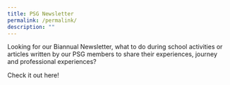 ```yaml
---
title: PSG Newsletter
permalink: /permalink/
description: ""
---
```

Looking for our Biannual Newsletter, what to do during school activities or articles written by our PSG members to share their experiences, journey and professional experiences?

Check it out here!